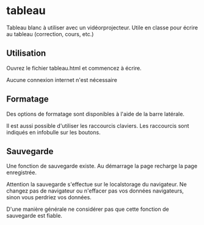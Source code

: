 # tableau
Tableau blanc à utiliser avec un vidéorprojecteur. Utile en classe pour écrire au tableau (correction, cours, etc.)

## Utilisation
Ouvrez le fichier tableau.html et commencez à écrire.

Aucune connexion internet n'est nécessaire

## Formatage
Des options de formatage sont disponibles à l'aide de la barre latérale.

Il est aussi possible d'utiliser les raccourcis claviers. Les raccourcis sont indiqués en infobulle sur les boutons.

## Sauvegarde
Une fonction de sauvegarde existe. Au démarrage la page recharge la page enregistrée.

Attention la sauvegarde s'effectue sur le localstorage du navigateur. Ne changez pas de navigateur ou n'effacer pas vos données navigateurs, sinon vous perdriez vos données.

D'une manière générale ne considérer pas que cette fonction de sauvegarde est fiable.
